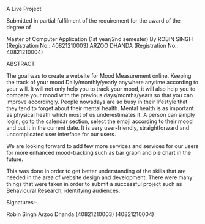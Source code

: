 A Live Project

Submitted in partial fulfilment of the requirement for the award of the degree of

Master of Computer Application
(1st year/2nd semester)
By
ROBIN SINGH			(Registration No.: 40821210003)
ARZOO DHANDA		(Registration No.: 40821210004)




ABSTRACT


The goal was to create a website for Mood Measurement online. Keeping the track of your mood Daily/monthly/yearly anywhere anytime according to your will. It will not only help you to track your mood, it will also help you to compare your mood with the previous days/months/years so that you can improve accordingly. People nowadays are so busy in their lifestyle that they tend to forget about their mental health. Mental health is as important as physical heath which most of us underestimates it. A person can simply login, go to the calendar section, select the emoji according to their mood and put it in the current date. It is very user-friendly, straightforward and uncomplicated user interface for our users.

We are looking forward to add few more services and services for our users for more enhanced mood-tracking such as bar graph and pie chart in the future.

This was done in order to get better understanding of the skills that are needed in the area of website design and development. There were many things that were taken in order to submit a successful project such as Behavioural Research, identifying audiences.













Signatures:-



Robin Singh                                                                                       Arzoo Dhanda
(40821210003)                                                                                                                      (40821210004)
